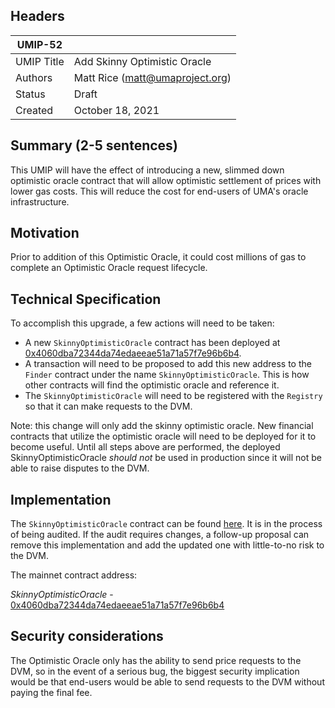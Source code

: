## Headers
| UMIP-52     |                                                                                                                                          |
|------------|------------------------------------------------------------------------------------------------------------------------------------------|
| UMIP Title | Add Skinny Optimistic Oracle              |
| Authors    | Matt Rice (matt@umaproject.org) |
| Status     | Draft                                                                                                                                    |
| Created    | October 18, 2021                                                                                                                           |

## Summary (2-5 sentences)
This UMIP will have the effect of introducing a new, slimmed down optimistic oracle contract that will allow optimistic settlement of prices with lower gas costs. This will reduce the cost for end-users of UMA's oracle infrastructure.

## Motivation
Prior to addition of this Optimistic Oracle, it could cost millions of gas to complete an Optimistic Oracle request lifecycle.

## Technical Specification
To accomplish this upgrade, a few actions will need to be taken:
- A new `SkinnyOptimisticOracle` contract has been deployed at [0x4060dba72344da74edaeeae51a71a57f7e96b6b4](https://etherscan.io/address/0x4060dba72344da74edaeeae51a71a57f7e96b6b4).
- A transaction will need to be proposed to add this new address to the `Finder` contract under the name `SkinnyOptimisticOracle`. This is how other contracts will find the optimistic oracle and reference it.
- The `SkinnyOptimisticOracle` will need to be registered with the `Registry` so that it can make requests to the DVM.

Note: this change will only add the skinny optimistic oracle. New financial contracts that utilize the optimistic oracle will need to be deployed for it to become useful. Until all steps above are performed, the deployed SkinnyOptimisticOracle _should not_ be used in production since it will not be able to raise disputes to the DVM.

## Implementation

The `SkinnyOptimisticOracle` contract can be found [here](https://github.com/UMAprotocol/protocol/blob/master/packages/core/contracts/oracle/implementation/SkinnyOptimisticOracle.sol). It is in the process of being audited. If the audit requires changes, a follow-up proposal can remove this implementation and add the updated one with little-to-no risk to the DVM.

The mainnet contract address:

*SkinnyOptimisticOracle* - [0x4060dba72344da74edaeeae51a71a57f7e96b6b4](https://etherscan.io/address/0x4060dba72344da74edaeeae51a71a57f7e96b6b4)


## Security considerations

The Optimistic Oracle only has the ability to send price requests to the DVM, so in the event of a serious bug, the biggest security implication would be that end-users would be able to send requests to the DVM without paying the final fee.
